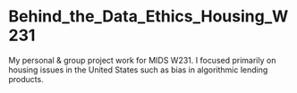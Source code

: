 # Behind_the_Data_Ethics_Housing_W231
My personal &amp; group project work for MIDS W231. I focused primarily on housing issues in the United States such as bias in algorithmic lending products.
